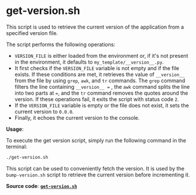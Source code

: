 # get-version.sh

This script is used to retrieve the current version of the application from a specified version file.

The script performs the following operations:

- `VERSION_FILE` is either loaded from the environment or, if it's not present in the environment, it defaults to `my_template/__version__.py`.
- It first checks if the `VERSION_FILE` variable is not empty and if the file exists. If these conditions are met, it retrieves the value of `__version__` from the file by using `grep`, `awk`, and `tr` commands. The `grep` command filters the line containing `__version__ =` , the `awk` command splits the line into two parts at `=`, and the `tr` command removes the quotes around the version. If these operations fail, it exits the script with status code `2`.
- If the `VERSION_FILE` variable is empty or the file does not exist, it sets the current version to `0.0.0`.
- Finally, it echoes the current version to the console.

**Usage**:

To execute the get version script, simply run the following command in the terminal:

```sh
./get-version.sh
```

This script can be used to conveniently fetch the version. It is used by the `bump-version.sh` script to retrieve the current version before incrementing it.

**Source code**: [**`get-version.sh`**](../../scripts/get-version.sh)
